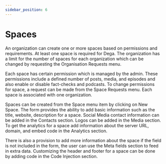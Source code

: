 ```yaml
---
sidebar_position: 6
---
```


# Spaces

An organization can create one or more spaces based on permissions and requirements. At least one space is required for Dega. The organization has a limit for the number of spaces for each organization which can be changed by requesting the Organisation Requests menu.

Each space has certain permission which is managed by the admin. These permissions include a defined number of posts, media, and episodes and also enable or disable fact-checks and podcasts. To change permissions for space, a request can be made from the Space Requests menu.
Each space is associated with one organization. 

Spaces can be created from the Space menu item by clicking on New Space.
The form provides the ability to add basic information such as the title, website, description for a space.
Social Media contact information can be added in the Contacts section.
Logos can be added in the Media section.
To get the analytics for a space add information about the server URL, domain, and embed code in the Analytics section.

There is also a provision to add more information about the space if the field is not included in the form, the user can use the Meta fields section to feed in extra data.
Customizing the header and footer for a space can be done by adding code in the Code Injection section.
